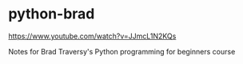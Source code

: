# python-brad

https://www.youtube.com/watch?v=JJmcL1N2KQs

Notes for Brad Traversy's Python programming for beginners course
